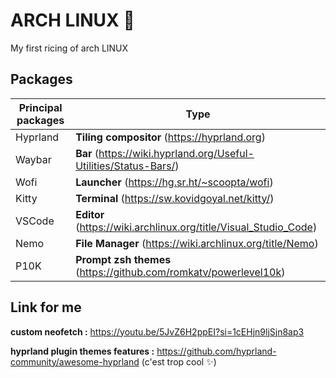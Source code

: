 # ARCH LINUX 💎

My first ricing of arch LINUX


## Packages

| Principal packages             | Type                                                                |
| ----------------- | ------------------------------------------------------------------ |
| Hyprland | **Tiling compositor** (https://hyprland.org) |
| Waybar | **Bar** (https://wiki.hyprland.org/Useful-Utilities/Status-Bars/) |
| Wofi | **Launcher** (https://hg.sr.ht/~scoopta/wofi) |
| Kitty | **Terminal** (https://sw.kovidgoyal.net/kitty/) |
| VSCode | **Editor** (https://wiki.archlinux.org/title/Visual_Studio_Code) |
| Nemo | **File Manager** (https://wiki.archlinux.org/title/Nemo) |
| P10K | **Prompt zsh themes** (https://github.com/romkatv/powerlevel10k) |




## Link for me

**custom neofetch :** https://youtu.be/5JvZ6H2ppEI?si=1cEHjn9ljSjn8ap3

**hyprland plugin themes features :** https://github.com/hyprland-community/awesome-hyprland (c'est trop cool ✨)
